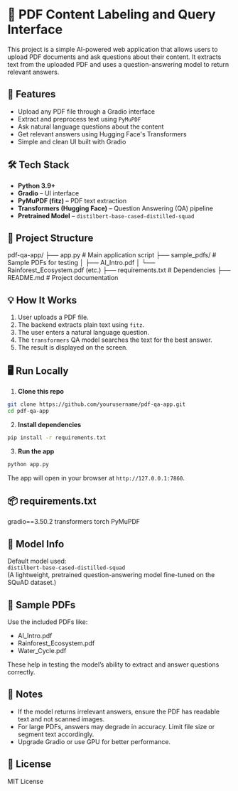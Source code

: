 # 📄 PDF Content Labeling and Query Interface

This project is a simple AI-powered web application that allows users to upload PDF documents and ask questions about their content. It extracts text from the uploaded PDF and uses a question-answering model to return relevant answers.

## 🚀 Features

- Upload any PDF file through a Gradio interface
- Extract and preprocess text using `PyMuPDF`
- Ask natural language questions about the content
- Get relevant answers using Hugging Face's Transformers
- Simple and clean UI built with Gradio

## 🛠 Tech Stack

- **Python 3.9+**
- **Gradio** – UI interface
- **PyMuPDF (fitz)** – PDF text extraction
- **Transformers (Hugging Face)** – Question Answering (QA) pipeline
- **Pretrained Model** – `distilbert-base-cased-distilled-squad`

## 📂 Project Structure

pdf-qa-app/
├── app.py                  # Main application script
├── sample_pdfs/            # Sample PDFs for testing
│   ├── AI_Intro.pdf
│   └── Rainforest_Ecosystem.pdf (etc.)
├── requirements.txt        # Dependencies
├── README.md               # Project documentation

## 💡 How It Works

1. User uploads a PDF file.
2. The backend extracts plain text using `fitz`.
3. The user enters a natural language question.
4. The `transformers` QA model searches the text for the best answer.
5. The result is displayed on the screen.

## 🖥️ Run Locally

1. **Clone this repo**

```bash
git clone https://github.com/yourusername/pdf-qa-app.git
cd pdf-qa-app
```

2. **Install dependencies**

```bash
pip install -r requirements.txt
```

3. **Run the app**

```bash
python app.py
```

The app will open in your browser at `http://127.0.0.1:7860`.

## 📦 requirements.txt

gradio==3.50.2
transformers
torch
PyMuPDF

## 🧠 Model Info

Default model used:  
`distilbert-base-cased-distilled-squad`  
(A lightweight, pretrained question-answering model fine-tuned on the SQuAD dataset.)

## 📁 Sample PDFs

Use the included PDFs like:
- AI_Intro.pdf
- Rainforest_Ecosystem.pdf
- Water_Cycle.pdf

These help in testing the model’s ability to extract and answer questions correctly.

## 🔧 Notes

- If the model returns irrelevant answers, ensure the PDF has readable text and not scanned images.
- For large PDFs, answers may degrade in accuracy. Limit file size or segment text accordingly.
- Upgrade Gradio or use GPU for better performance.

## 📜 License

MIT License
